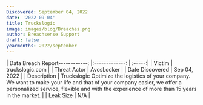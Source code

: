 ```yaml
---
Discovered: September 04, 2022
date: '2022-09-04'
title: Truckslogic
image: images/blog/Breaches.png
author: Breachsense Support
draft: false
yearmonths: 2022/september
---
```


| Data Breach Report------------:     |:-------------:    | :-----:|
| Victim      | truckslogic.com      | 
| Threat Actor      | AvosLocker      | 
| Date Discovered      | Sep 04, 2022      | 
| Description      | Truckslogic Optimize the logistics of your company. We want to make your life and that of your company easier, we offer a personalized service, flexible and with the experience of more than 15 years in the market.      | 
| Leak Size      | N/A      | 

